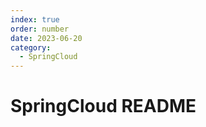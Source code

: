 ```yaml
---
index: true
order: number
date: 2023-06-20
category: 
  - SpringCloud
---
```


# SpringCloud README
